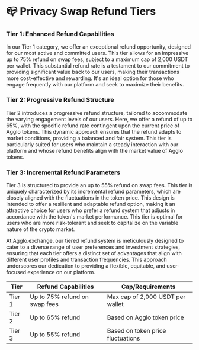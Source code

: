 # 📪 Privacy Swap Refund Tiers

### **Tier 1: Enhanced Refund Capabilities**

In our Tier 1 category, we offer an exceptional refund opportunity, designed for our most active and committed users. This tier allows for an impressive up to 75% refund on swap fees, subject to a maximum cap of 2,000 USDT per wallet. This substantial refund rate is a testament to our commitment to providing significant value back to our users, making their transactions more cost-effective and rewarding. It's an ideal option for those who engage frequently with our platform and seek to maximize their benefits.

### **Tier 2: Progressive Refund Structure**

Tier 2 introduces a progressive refund structure, tailored to accommodate the varying engagement levels of our users. Here, we offer a refund of up to 65%, with the specific refund rate contingent upon the current price of Agglo tokens. This dynamic approach ensures that the refund adapts to market conditions, providing a balanced and fair system. This tier is particularly suited for users who maintain a steady interaction with our platform and whose refund benefits align with the market value of Agglo tokens.

### **Tier 3: Incremental Refund Parameters**

Tier 3 is structured to provide an up to 55% refund on swap fees. This tier is uniquely characterized by its incremental refund parameters, which are closely aligned with the fluctuations in the token price. This design is intended to offer a resilient and adaptable refund option, making it an attractive choice for users who prefer a refund system that adjusts in accordance with the token's market performance. This tier is optimal for users who are more risk-tolerant and seek to capitalize on the variable nature of the crypto market.

At Agglo.exchange, our tiered refund system is meticulously designed to cater to a diverse range of user preferences and investment strategies, ensuring that each tier offers a distinct set of advantages that align with different user profiles and transaction frequencies. This approach underscores our dedication to providing a flexible, equitable, and user-focused experience on our platform.



| Tier   | Refund Capabilities           | Cap/Requirements                  |
| ------ | ----------------------------- | --------------------------------- |
| Tier 1 | Up to 75% refund on swap fees | Max cap of 2,000 USDT per wallet  |
| Tier 2 | Up to 65% refund              | Based on Agglo token price        |
| Tier 3 | Up to 55% refund              | Based on token price fluctuations |

